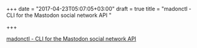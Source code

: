 +++
date = "2017-04-23T05:07:05+03:00"
draft = true
title = "madonctl - CLI for the Mastodon social network API "

+++

<p><a href="https://t.co/4vlKXkQwZV">madonctl - CLI for the Mastodon social network API </a></p>